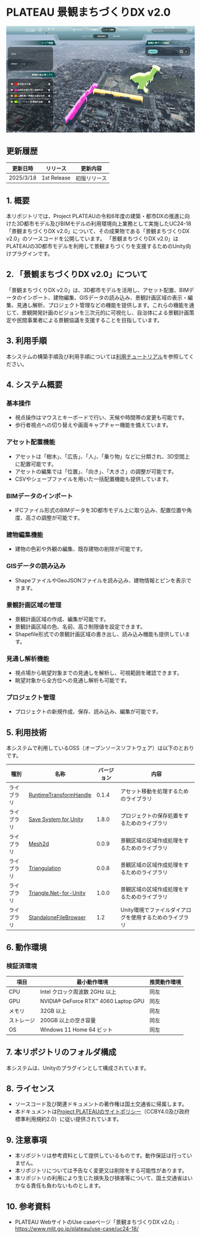 # PLATEAU 景観まちづくりDX v2.0

![可視化画面](./Documentation~/resources/LandscapePlanningAreaImages/PlanAreaMain.png)

## 更新履歴
| 更新日時 | リリース | 更新内容 |
| ---- | ---- | ---- |
| 2025/3/18 | 1st Release | 初版リリース |

## 1. 概要
本リポジトリでは、Project PLATEAUの令和6年度の建築・都市DXの推進に向けた3D都市モデル及びBIMモデルの利用環境向上業務として実施したUC24-18「景観まちづくりDX v2.0」について、その成果物である「景観まちづくりDX v2.0」のソースコードを公開しています。
「景観まちづくりDX v2.0」はPLATEAUの3D都市モデルを利用して景観まちづくりを支援するためのUnity向けプラグインです。

## 2. 「景観まちづくりDX v2.0」について
「景観まちづくりDX v2.0」は、3D都市モデルを活用し、アセット配置、BIMデータのインポート、建物編集、GISデータの読み込み、景観計画区域の表示・編集、見通し解析、プロジェクト管理などの機能を提供します。これらの機能を通じて、景観開発計画のビジョンを三次元的に可視化し、自治体による景観計画策定や民間事業者による景観協議を支援することを目指しています。

## 3. 利用手順
本システムの構築手順及び利用手順については[利用チュートリアル](https://synesthesias.github.io/landscape-design-tool/)を参照してください。

## 4. システム概要

### 基本操作
- 視点操作はマウスとキーボードで行い、天候や時間帯の変更も可能です。
- 歩行者視点への切り替えや画面キャプチャー機能を備えています。

### アセット配置機能
- アセットは「樹木」、「広告」、「人」、「乗り物」などに分類され、3D空間上に配置可能です。
- アセットの編集では「位置」、「向き」、「大きさ」の調整が可能です。
- CSVやシェープファイルを用いた一括配置機能も提供しています。

### BIMデータのインポート
- IFCファイル形式のBIMデータを3D都市モデル上に取り込み、配置位置や角度、高さの調整が可能です。

### 建物編集機能
- 建物の色彩や外観の編集、既存建物の削除が可能です。

### GISデータの読み込み
- ShapeファイルやGeoJSONファイルを読み込み、建物情報とピンを表示できます。

### 景観計画区域の管理
- 景観計画区域の作成、編集が可能です。
- 景観計画区域の色、名前、高さ制限値を設定できます。
- Shapefile形式での景観計画区域の書き出し、読み込み機能も提供しています。

### 見通し解析機能
- 視点場から眺望対象までの見通しを解析し、可視範囲を確認できます。
- 眺望対象から全方位への見通し解析も可能です。

### プロジェクト管理
- プロジェクトの新規作成、保存、読み込み、編集が可能です。

## 5. 利用技術

本システムで利用しているOSS（オープンソースソフトウェア）は以下のとおりです。

| 種別        | 名称   | バージョン | 内容 |
|------------|--------|-----------|--------------------------------|
| ライブラリ  | [RuntimeTransformHandle](https://github.com/pshtif/RuntimeTransformHandle) | 0.1.4 | アセット移動を処理するためのライブラリ |
| ライブラリ  | [Save System for Unity](https://github.com/IntoTheDev/Save-System-for-Unity) | 1.8.0 | プロジェクトの保存処置をするためのライブラリ |
| ライブラリ  | [Mesh2d](https://github.com/iShapeUnity/Mesh2d) | 0.0.9 | 景観区域の区域作成処理をするためのライブラリ |
| ライブラリ  | [Triangulation](https://github.com/iShapeUnity/Triangulation) | 0.0.8 | 景観区域の区域作成処理をするためのライブラリ |
| ライブラリ  | [Triangle.Net-for-Unity](https://github.com/Nox7atra/Triangle.Net-for-Unity) | 1.0.0 | 景観区域の区域作成処理をするためのライブラリ |
| ライブラリ  | [StandaloneFileBrowser](https://github.com/gkngkc/UnityStandaloneFileBrowser/) | 1.2 | Unity環境でファイルダイアログを使用するためのライブラリ |

## 6. 動作環境

### 検証済環境

| 項目              | 最小動作環境                | 推奨動作環境              | 
|------------------|--------------------------|--------------------------| 
| CPU             | Intel クロック周波数 2GHz 以上 | 同左                      | 
| GPU             | NVIDIA® GeForce RTX™ 4060 Laptop GPU | 同左                      | 
| メモリ          | 32GB 以上                 | 同左                      | 
| ストレージ      | 200GB 以上の空き容量       | 同左                      | 
| OS             | Windows 11 Home 64 ビット | 同左                      |

## 7. 本リポジトリのフォルダ構成
本システムは、Unityのプラグインとして構成されています。

## 8. ライセンス

- ソースコード及び関連ドキュメントの著作権は国土交通省に帰属します。
- 本ドキュメントは[Project PLATEAUのサイトポリシー](https://www.mlit.go.jp/plateau/site-policy/)（CCBY4.0及び政府標準利用規約2.0）に従い提供されています。

## 9. 注意事項

- 本リポジトリは参考資料として提供しているものです。動作保証は行っていません。
- 本リポジトリについては予告なく変更又は削除をする可能性があります。
- 本リポジトリの利用により生じた損失及び損害等について、国土交通省はいかなる責任も負わないものとします。

## 10. 参考資料
- PLATEAU WebサイトのUse caseページ「景観まちづくりDX v2.0」: https://www.mlit.go.jp/plateau/use-case/uc24-18/

